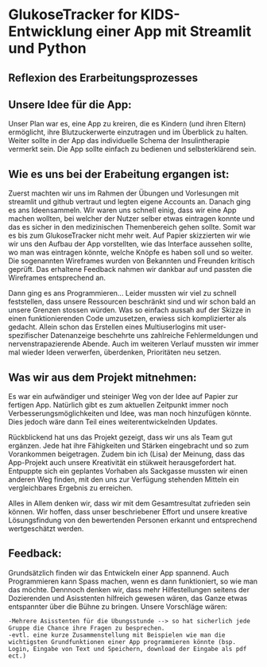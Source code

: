 # GlukoseTracker for KIDS- Entwicklung einer App mit Streamlit und Python
## Reflexion des Erarbeitungsprozesses

## Unsere Idee für die App:

Unser Plan war es, eine App zu kreiren, die es Kindern (und ihren Eltern) ermöglicht, ihre Blutzuckerwerte einzutragen und im Überblick zu halten. Weiter sollte in der App das individuelle Schema der Insulintherapie vermerkt sein. Die App sollte einfach zu bedienen und selbsterklärend sein.

## Wie es uns bei der Erabeitung ergangen ist:

Zuerst machten wir uns im Rahmen der Übungen und Vorlesungen mit streamlit und github vertraut und legten eigene Accounts an. Danach ging es ans Ideensammeln. Wir waren uns schnell einig, dass wir eine App machen wollten, bei welcher der Nutzer selber etwas eintragen konnte und das es sicher in den medizinischen Themenbereich gehen sollte. Somit war es bis zum GlukoseTracker nicht mehr weit. Auf Papier skizzierten wir wie wir uns den Aufbau der App vorstellten, wie das Interface aussehen sollte, wo man was eintragen könnte, welche Knöpfe es haben soll und so weiter. Die sogenannten Wireframes wurden von Bekannten und Freunden kritisch geprüft. Das erhaltene Feedback nahmen wir dankbar auf und passten die Wireframes entsprechend an. 

Dann ging es ans Programmieren... 
Leider mussten wir viel zu schnell feststellen, dass unsere Ressourcen beschränkt sind und wir schon bald an unsere Grenzen stossen würden. Was so einfach aussah auf der Skizze in einen funktionierenden Code umzusetzen, erwiess sich komplizierter als gedacht. Allein schon das Erstellen eines Multiuserlogins mit user-spezifischer Datenanzeige beschehrte uns zahlreiche Fehlermeldungen und nervenstrapazierende Abende. Auch im weiteren Verlauf mussten wir immer mal wieder Ideen verwerfen, überdenken, Prioritäten neu setzen.

## Was wir aus dem Projekt mitnehmen:

Es war ein aufwändiger und steiniger Weg von der Idee auf Papier zur fertigen App. Natürlich gibt es zum aktuellen Zeitpunkt immer noch Verbesserungsmöglichkeiten und Idee, was man noch hinzufügen könnte. Dies jedoch wäre dann Teil eines weiterentwickelnden Updates.

Rückblickend hat uns das Projekt gezeigt, dass wir uns als Team gut ergänzen. Jede hat ihre Fähigkeiten und Stärken eingebracht und so zum Vorankommen beigetragen. Zudem bin ich (Lisa) der Meinung, dass das App-Projekt auch unsere Kreativität ein stükweit herausgefordert hat. Entpuppte sich ein geplantes Vorhaben als Sackgasse mussten wir einen anderen Weg finden, mit den uns zur Verfügung stehenden Mitteln ein vergleichbares Ergebnis zu erreichen.

Alles in Allem denken wir, dass wir mit dem Gesamtresultat zufrieden sein können. Wir hoffen, dass unser beschriebener Effort und unsere kreative Lösungsfindung von den bewertenden Personen erkannt und entsprechend wertgeschätzt werden.


## Feedback:

Grundsätzlich finden wir das Entwickeln einer App spannend. Auch Programmieren kann Spass machen, wenn es dann funktioniert, so wie man das möchte. Dennnoch denken wir, dass mehr Hilfestellungen seitens der Dozierenden und Asisstenten hilfreich gewesen wären, das Ganze etwas entspannter über die Bühne zu bringen. 
Unsere Vorschläge wären:

    -Mehrere Asisstenten für die Übungsstunde --> so hat sicherlich jede Gruppe die Chance ihre Fragen zu besprechen.
    -evtl. eine kurze Zusammenstellung mit Beispielen wie man die wichtigsten Grundfunktionen einer App programmieren könnte (bsp. Login, Eingabe von Text und Speichern, download der Eingabe als pdf ect.)

